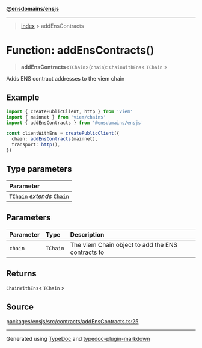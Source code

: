 [**@ensdomains/ensjs**](../README.md)

---

> [index](README.md) > addEnsContracts

# Function: addEnsContracts()

> **addEnsContracts**\<`TChain`\>(`chain`): `ChainWithEns`\< `TChain` \>

Adds ENS contract addresses to the viem chain

## Example

```ts
import { createPublicClient, http } from 'viem'
import { mainnet } from 'viem/chains'
import { addEnsContracts } from '@ensdomains/ensjs'

const clientWithEns = createPublicClient({
  chain: addEnsContracts(mainnet),
  transport: http(),
})
```

## Type parameters

| Parameter                  |
| :------------------------- |
| `TChain` _extends_ `Chain` |

## Parameters

| Parameter | Type     | Description                                       |
| :-------- | :------- | :------------------------------------------------ |
| `chain`   | `TChain` | The viem Chain object to add the ENS contracts to |

## Returns

`ChainWithEns`\< `TChain` \>

## Source

[packages/ensjs/src/contracts/addEnsContracts.ts:25](https://github.com/ensdomains/ensjs-v3/blob/62fd2c82/packages/ensjs/src/contracts/addEnsContracts.ts#L25)

---

Generated using [TypeDoc](https://typedoc.org/) and [typedoc-plugin-markdown](https://www.npmjs.com/package/typedoc-plugin-markdown)
